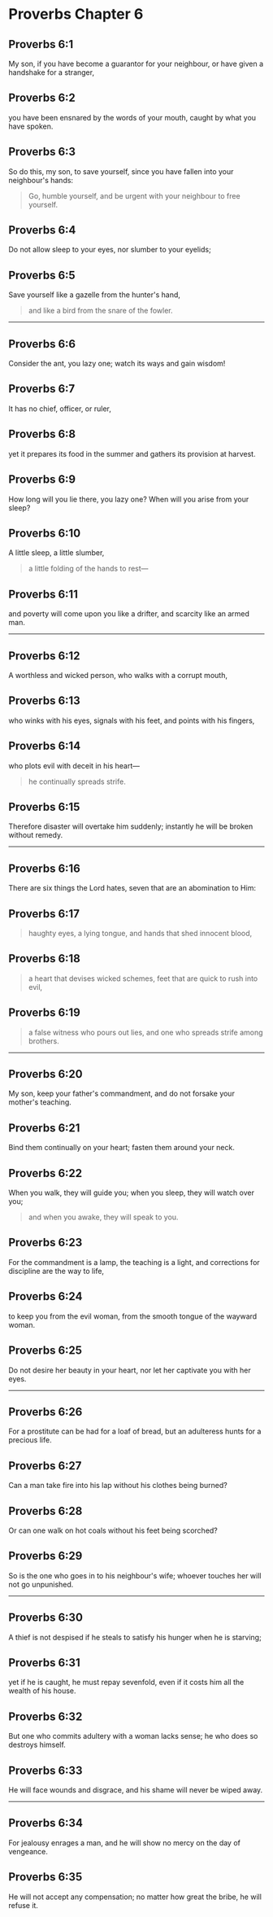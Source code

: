 # Proverbs Chapter 6

## Proverbs 6:1

My son, if you have become a guarantor for your neighbour, or have given a handshake for a stranger,

## Proverbs 6:2

you have been ensnared by the words of your mouth, caught by what you have spoken.

## Proverbs 6:3

So do this, my son, to save yourself, since you have fallen into your neighbour's hands:

> Go, humble yourself, and be urgent with your neighbour to free yourself.

## Proverbs 6:4

Do not allow sleep to your eyes, nor slumber to your eyelids;

## Proverbs 6:5

Save yourself like a gazelle from the hunter's hand,

> and like a bird from the snare of the fowler.

---

## Proverbs 6:6

Consider the ant, you lazy one; watch its ways and gain wisdom!

## Proverbs 6:7

It has no chief, officer, or ruler,

## Proverbs 6:8

yet it prepares its food in the summer and gathers its provision at harvest.

## Proverbs 6:9

How long will you lie there, you lazy one? When will you arise from your sleep?

## Proverbs 6:10

A little sleep, a little slumber,

> a little folding of the hands to rest—

## Proverbs 6:11

and poverty will come upon you like a drifter, and scarcity like an armed man.

---

## Proverbs 6:12

A worthless and wicked person, who walks with a corrupt mouth,

## Proverbs 6:13

who winks with his eyes, signals with his feet, and points with his fingers,

## Proverbs 6:14

who plots evil with deceit in his heart—

> he continually spreads strife.

## Proverbs 6:15

Therefore disaster will overtake him suddenly; instantly he will be broken without remedy.

---

## Proverbs 6:16

There are six things the Lord hates, seven that are an abomination to Him:

## Proverbs 6:17

> haughty eyes, a lying tongue,
> and hands that shed innocent blood,

## Proverbs 6:18

> a heart that devises wicked schemes,
> feet that are quick to rush into evil,

## Proverbs 6:19

> a false witness who pours out lies,
> and one who spreads strife among brothers.

---

## Proverbs 6:20

My son, keep your father's commandment, and do not forsake your mother's teaching.

## Proverbs 6:21

Bind them continually on your heart; fasten them around your neck.

## Proverbs 6:22

When you walk, they will guide you; when you sleep, they will watch over you;

> and when you awake, they will speak to you.

## Proverbs 6:23

For the commandment is a lamp, the teaching is a light, and corrections for discipline are the way to life,

## Proverbs 6:24

to keep you from the evil woman, from the smooth tongue of the wayward woman.

## Proverbs 6:25

Do not desire her beauty in your heart, nor let her captivate you with her eyes.

---

## Proverbs 6:26

For a prostitute can be had for a loaf of bread, but an adulteress hunts for a precious life.

## Proverbs 6:27

Can a man take fire into his lap without his clothes being burned?

## Proverbs 6:28

Or can one walk on hot coals without his feet being scorched?

## Proverbs 6:29

So is the one who goes in to his neighbour's wife; whoever touches her will not go unpunished.

---

## Proverbs 6:30

A thief is not despised if he steals to satisfy his hunger when he is starving;

## Proverbs 6:31

yet if he is caught, he must repay sevenfold, even if it costs him all the wealth of his house.

## Proverbs 6:32

But one who commits adultery with a woman lacks sense; he who does so destroys himself.

## Proverbs 6:33

He will face wounds and disgrace, and his shame will never be wiped away.

---

## Proverbs 6:34

For jealousy enrages a man, and he will show no mercy on the day of vengeance.

## Proverbs 6:35

He will not accept any compensation; no matter how great the bribe, he will refuse it.
